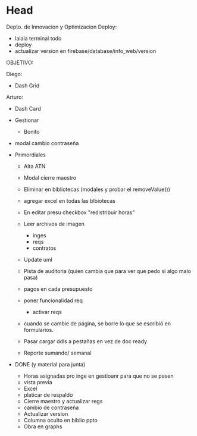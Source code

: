 # Head
Depto. de Innovacion y Optimizacion
Deploy:
 - lalala terminal todo
 - deploy
 - actualizar version en firebase/database/info_web/version

 OBJETIVO:
 
 Diego:
 - Dash Grid
 
 Arturo:
 - Dash Card
  - Gestionar
    - Bonito
  - modal cambio contraseña

- Primordiales
  - Alta ATN

  - Modal cierre maestro
  - Eliminar en bibliotecas (modales y probar el removeValue())
  - agregar excel en todas las blbiotecas
  - En editar presu checkbox "redistribuir horas"
  - Leer archivos de imagen
    - inges
    - reqs
    - contratos
  - Update uml
  - Pista de auditoria (quien cambia que para ver que pedo si algo malo pasa)
  - pagos en cada presupuesto
  - poner funcionalidad req
    - activar reqs  
  - cuando se cambie de página, se borre lo que se escribió en formularios.
  - Pasar cargar ddls a pestañas en vez de doc ready
  - Reporte sumando/ semanal

- DONE (y material para junta)
  - Horas asignadas pro inge en gestioanr para que no se pasen 
  - vista previa
  - Excel
   - platicar de respaldo
  - Cierre maestro y actualizar regs
  - cambio de contraseña
  - Actualizar version
  - Columna oculto en biblio ppto
  - Obra en graphs
